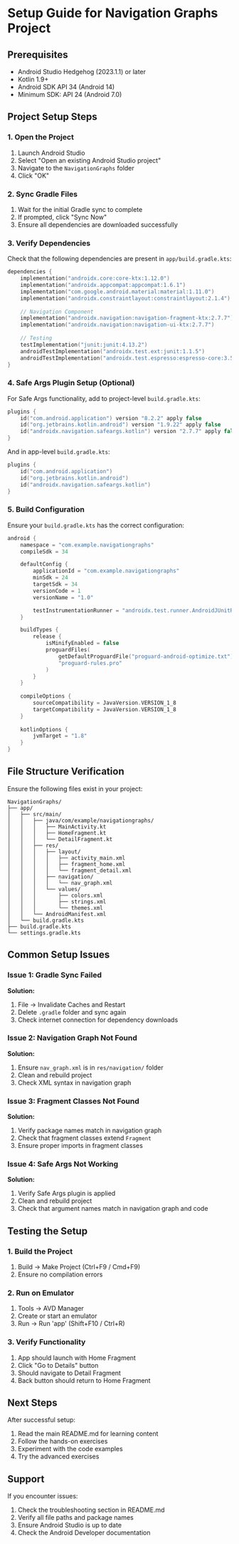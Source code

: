 # Setup Guide for Navigation Graphs Project

## Prerequisites

- Android Studio Hedgehog (2023.1.1) or later
- Kotlin 1.9+ 
- Android SDK API 34 (Android 14)
- Minimum SDK: API 24 (Android 7.0)

## Project Setup Steps

### 1. Open the Project

1. Launch Android Studio
2. Select "Open an existing Android Studio project"
3. Navigate to the `NavigationGraphs` folder
4. Click "OK"

### 2. Sync Gradle Files

1. Wait for the initial Gradle sync to complete
2. If prompted, click "Sync Now"
3. Ensure all dependencies are downloaded successfully

### 3. Verify Dependencies

Check that the following dependencies are present in `app/build.gradle.kts`:

```kotlin
dependencies {
    implementation("androidx.core:core-ktx:1.12.0")
    implementation("androidx.appcompat:appcompat:1.6.1")
    implementation("com.google.android.material:material:1.11.0")
    implementation("androidx.constraintlayout:constraintlayout:2.1.4")
    
    // Navigation Component
    implementation("androidx.navigation:navigation-fragment-ktx:2.7.7")
    implementation("androidx.navigation:navigation-ui-ktx:2.7.7")
    
    // Testing
    testImplementation("junit:junit:4.13.2")
    androidTestImplementation("androidx.test.ext:junit:1.1.5")
    androidTestImplementation("androidx.test.espresso:espresso-core:3.5.1")
}
```

### 4. Safe Args Plugin Setup (Optional)

For Safe Args functionality, add to project-level `build.gradle.kts`:

```kotlin
plugins {
    id("com.android.application") version "8.2.2" apply false
    id("org.jetbrains.kotlin.android") version "1.9.22" apply false
    id("androidx.navigation.safeargs.kotlin") version "2.7.7" apply false
}
```

And in app-level `build.gradle.kts`:

```kotlin
plugins {
    id("com.android.application")
    id("org.jetbrains.kotlin.android")
    id("androidx.navigation.safeargs.kotlin")
}
```

### 5. Build Configuration

Ensure your `build.gradle.kts` has the correct configuration:

```kotlin
android {
    namespace = "com.example.navigationgraphs"
    compileSdk = 34

    defaultConfig {
        applicationId = "com.example.navigationgraphs"
        minSdk = 24
        targetSdk = 34
        versionCode = 1
        versionName = "1.0"

        testInstrumentationRunner = "androidx.test.runner.AndroidJUnitRunner"
    }

    buildTypes {
        release {
            isMinifyEnabled = false
            proguardFiles(
                getDefaultProguardFile("proguard-android-optimize.txt"),
                "proguard-rules.pro"
            )
        }
    }
    
    compileOptions {
        sourceCompatibility = JavaVersion.VERSION_1_8
        targetCompatibility = JavaVersion.VERSION_1_8
    }
    
    kotlinOptions {
        jvmTarget = "1.8"
    }
}
```

## File Structure Verification

Ensure the following files exist in your project:

```
NavigationGraphs/
├── app/
│   ├── src/main/
│   │   ├── java/com/example/navigationgraphs/
│   │   │   ├── MainActivity.kt
│   │   │   ├── HomeFragment.kt
│   │   │   └── DetailFragment.kt
│   │   ├── res/
│   │   │   ├── layout/
│   │   │   │   ├── activity_main.xml
│   │   │   │   ├── fragment_home.xml
│   │   │   │   └── fragment_detail.xml
│   │   │   ├── navigation/
│   │   │   │   └── nav_graph.xml
│   │   │   └── values/
│   │   │       ├── colors.xml
│   │   │       ├── strings.xml
│   │   │       └── themes.xml
│   │   └── AndroidManifest.xml
│   └── build.gradle.kts
├── build.gradle.kts
└── settings.gradle.kts
```

## Common Setup Issues

### Issue 1: Gradle Sync Failed
**Solution:**
1. File → Invalidate Caches and Restart
2. Delete `.gradle` folder and sync again
3. Check internet connection for dependency downloads

### Issue 2: Navigation Graph Not Found
**Solution:**
1. Ensure `nav_graph.xml` is in `res/navigation/` folder
2. Clean and rebuild project
3. Check XML syntax in navigation graph

### Issue 3: Fragment Classes Not Found
**Solution:**
1. Verify package names match in navigation graph
2. Check that fragment classes extend `Fragment`
3. Ensure proper imports in fragment classes

### Issue 4: Safe Args Not Working
**Solution:**
1. Verify Safe Args plugin is applied
2. Clean and rebuild project
3. Check that argument names match in navigation graph and code

## Testing the Setup

### 1. Build the Project
1. Build → Make Project (Ctrl+F9 / Cmd+F9)
2. Ensure no compilation errors

### 2. Run on Emulator
1. Tools → AVD Manager
2. Create or start an emulator
3. Run → Run 'app' (Shift+F10 / Ctrl+R)

### 3. Verify Functionality
1. App should launch with Home Fragment
2. Click "Go to Details" button
3. Should navigate to Detail Fragment
4. Back button should return to Home Fragment

## Next Steps

After successful setup:
1. Read the main README.md for learning content
2. Follow the hands-on exercises
3. Experiment with the code examples
4. Try the advanced exercises

## Support

If you encounter issues:
1. Check the troubleshooting section in README.md
2. Verify all file paths and package names
3. Ensure Android Studio is up to date
4. Check the Android Developer documentation
